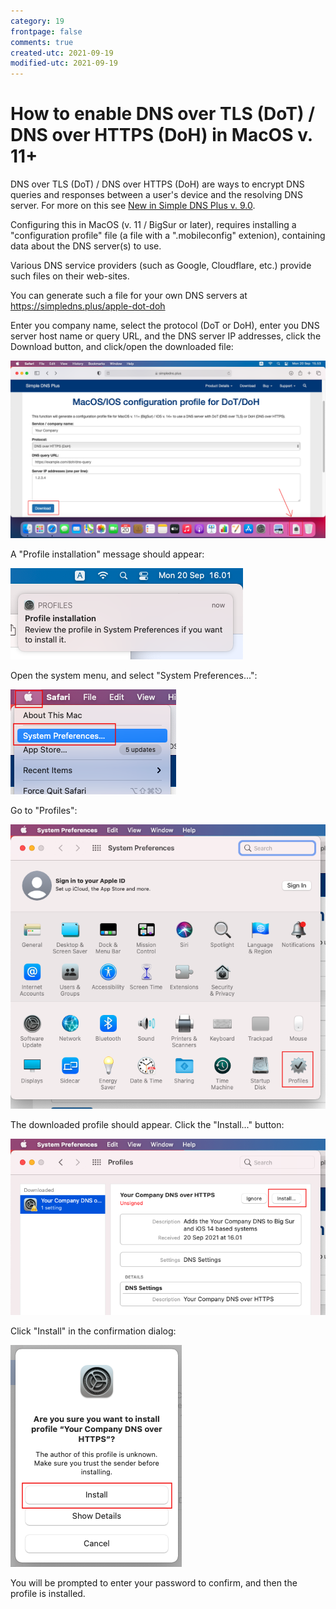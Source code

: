 ```yaml
---
category: 19
frontpage: false
comments: true
created-utc: 2021-09-19
modified-utc: 2021-09-19
---
```

# How to enable DNS over TLS (DoT) / DNS over HTTPS (DoH) in MacOS v. 11+

DNS over TLS (DoT) / DNS over HTTPS (DoH) are ways to encrypt DNS queries and responses between a user's device and the resolving DNS server. For more on this see [New in Simple DNS Plus v. 9.0](/kb/194).

Configuring this in MacOS (v. 11 / BigSur or later), requires installing a "configuration profile" file (a file with a ".mobileconfig" extenion), containing data about the DNS server(s) to use.

Various DNS service providers (such as Google, Cloudflare, etc.) provide such files on their web-sites.

You can generate such a file for your own DNS servers at <https://simpledns.plus/apple-dot-doh>

Enter you company name, select the protocol (DoT or DoH), enter you DNS server host name or query URL, and the DNS server IP addresses, click the Download button, and click/open the downloaded file:

![](/img/201/mac1.png)

A "Profile installation" message should appear:

![](/img/201/mac2.png)

Open the system menu, and select "System Preferences...":

![](/img/201/mac3.png)

Go to "Profiles":

![](/img/201/mac4.png)

The downloaded profile should appear. Click the "Install..." button:

![](/img/201/mac5.png)

Click "Install" in the confirmation dialog:

![](/img/201/mac6.png)

You will be prompted to enter your password to confirm, and then the profile is installed.